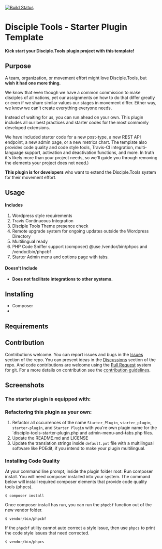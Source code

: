 [![Build Status](https://travis-ci.com/DiscipleTools/disciple-tools-starter-plugin-template.svg?branch=master)](https://travis-ci.com/DiscipleTools/disciple-tools-starter-plugin-template)

# Disciple Tools - Starter Plugin Template

__Kick start your Disciple.Tools plugin project with this template!__

## Purpose

A team, organization, or movement effort might love Disciple.Tools, but __wish it had one more thing.__

We know that even though we have a common commission to make disciples of all nations, yet our assignments
on how to do that differ greatly or even if we share similar values our stages in movement differ. Either way,
we know we can't create everything everyone needs.

Instead of waiting for us, you can run ahead on your own. This
plugin includes all our best practices and starter codes for the most commonly developed extensions.

We have included starter code for a new post-type, a new REST API endpoint, a new admin page, or a new metrics chart.
The template also provides code quality and code style tools, Travis-CI integration, multi-language support, activation and
deactivation functions, and more. In truth it's likely more than your project needs, so we'll
guide you through removing the elements your project does not need.)

__This plugin is for developers__ who want to extend the Disciple.Tools system for their movement effort.

## Usage

#### Includes

 1. Wordpress style requirements
 1. Travis Continueous Integration
 1. Disciple Tools Theme presence check
 1. Remote upgrade system for ongoing updates outside the Wordpress Directory
 1. Multilingual ready
 1. PHP Code Sniffer support (composer) @use /vendor/bin/phpcs and /vendor/bin/phpcbf
 1. Starter Admin menu and options page with tabs.

#### Doesn't Include

- __Does not facilitate integrations to other systems.__



## Installing

- Composer
-


## Requirements



## Contribution

Contributions welcome. You can report issues and bugs in the
[Issues](https://github.com/DiscipleTools/disciple-tools-list-exports/issues) section of the repo. You can present ideas
in the [Discussions](https://github.com/DiscipleTools/disciple-tools-list-exports/discussions) section of the repo. And
code contributions are welcome using the [Pull Request](https://github.com/DiscipleTools/disciple-tools-list-exports/pulls)
system for git. For a more details on contribution see the [contribution guidelines](https://github.com/DiscipleTools/disciple-tools-list-exports/blob/master/CONTRIBUTING.md).


## Screenshots


### The starter plugin is equipped with:


### Refactoring this plugin as your own:
1. Refactor all occurrences of the name `Starter_Plugin`, `starter_plugin`, `starter-plugin`, and `Starter Plugin` with you're own plugin
name for the `disciple-tools-starter-plugin.php and admin-menu-and-tabs.php files.
1. Update the README.md and LICENSE
1. Update the translation strings inside `default.pot` file with a multilingual software like POEdit, if you intend to make your plugin multilingual.

### Installing Code Quality
At your command line prompt, inside the plugin folder root:
Run composer install. You will need composer installed into your system. The command below will install
required composer elements that provide code quality tools (phpcs).
```
$ composer install
```

Once composer install has run, you can run the `phpcbf` function out of the new vendor folder.
```
$ vendor/bin/phpcbf
```
If the `phpcbf` utility cannot auto correct a style issue, then use `phpcs` to print the code style
issues that need corrected.
```
$ vendor/bin/phpcs
```
